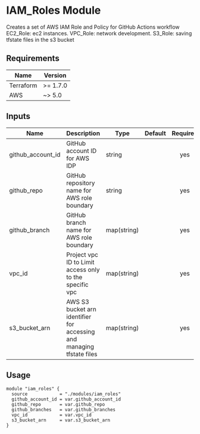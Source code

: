 # IAM_Roles Module

Creates a set of AWS IAM Role and Policy for GitHub Actions workflow
EC2_Role: ec2 instances.
VPC_Role: network development.
S3_Role: saving tfstate files in the s3 bucket

## Requirements

| Name      | Version   |
|-----------|-----------|
| Terraform | \>= 1.7.0 |
| AWS       | ~> 5.0    |

## Inputs

| Name              | Description                                                           | Type        | Default | Required |
|-------------------|-----------------------------------------------------------------------|-------------|---------|:--------:|
| github_account_id | GitHub account ID for AWS IDP                                         | string      |         |   yes    |
| github_repo       | GitHub repository name for AWS role boundary                          | string      |         |   yes    |
| github_branch     | GitHub branch name for AWS role boundary                              | map(string) |         |   yes    |
| vpc_id            | Project vpc ID to Limit access only to the specific vpc               | map(string) |         |   yes    |
| s3_bucket_arn     | AWS S3 bucket arn identifier for accessing and managing tfstate files | map(string) |         |   yes    |


## Usage

```hcl
module "iam_roles" {
  source            = "./modules/iam_roles"
  github_account_id = var.github_account_id
  github_repo       = var.github_repo
  github_branches   = var.github_branches
  vpc_id            = var.vpc_id
  s3_bucket_arn     = var.s3_bucket_arn
}
```